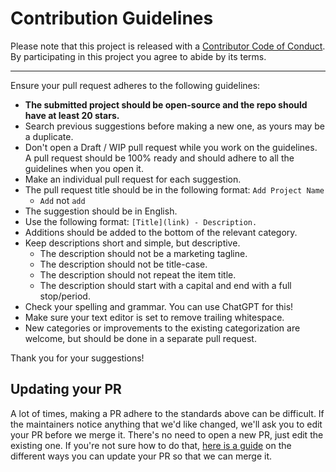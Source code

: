 # Contribution Guidelines

Please note that this project is released with a [Contributor Code of Conduct](code-of-conduct.md). By participating in this project you agree to abide by its terms.

---

Ensure your pull request adheres to the following guidelines:

- **The submitted project should be open-source and the repo should have at least 20 stars.**
- Search previous suggestions before making a new one, as yours may be a duplicate.
- Don't open a Draft / WIP pull request while you work on the guidelines. A pull request should be 100% ready and should adhere to all the guidelines when you open it.
- Make an individual pull request for each suggestion.
- The pull request title should be in the following format: `Add Project Name`
	- `Add` not `add`
- The suggestion should be in English.
- Use the following format: `[Title](link) - Description.`
- Additions should be added to the bottom of the relevant category.
- Keep descriptions short and simple, but descriptive.
	- The description should not be a marketing tagline.
	- The description should not be title-case.
	- The description should not repeat the item title.
	- The description should start with a capital and end with a full stop/period.
- Check your spelling and grammar. You can use ChatGPT for this!
- Make sure your text editor is set to remove trailing whitespace.
- New categories or improvements to the existing categorization are welcome, but should be done in a separate pull request.

Thank you for your suggestions!

## Updating your PR

A lot of times, making a PR adhere to the standards above can be difficult. If the maintainers notice anything that we'd like changed, we'll ask you to edit your PR before we merge it. There's no need to open a new PR, just edit the existing one. If you're not sure how to do that, [here is a guide](https://github.com/RichardLitt/knowledge/blob/master/github/amending-a-commit-guide.md) on the different ways you can update your PR so that we can merge it.
